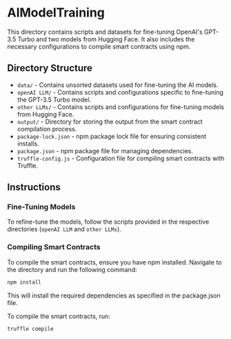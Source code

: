 # AIModelTraining

This directory contains scripts and datasets for fine-tuning OpenAI's GPT-3.5 Turbo and two models from Hugging Face. It also includes the necessary configurations to compile smart contracts using npm.

## Directory Structure

- `data/` - Contains unsorted datasets used for fine-tuning the AI models.
- `openAI LLM/` - Contains scripts and configurations specific to fine-tuning the GPT-3.5 Turbo model.
- `other LLMs/` - Contains scripts and configurations for fine-tuning models from Hugging Face.
- `output/` - Directory for storing the output from the smart contract compilation process.
- `package-lock.json` - npm package lock file for ensuring consistent installs.
- `package.json` - npm package file for managing dependencies.
- `truffle-config.js` - Configuration file for compiling smart contracts with Truffle.

## Instructions

### Fine-Tuning Models

To refine-tune the models, follow the scripts provided in the respective directories (`openAI LLM` and `other LLMs`).

### Compiling Smart Contracts

To compile the smart contracts, ensure you have npm installed. Navigate to the directory and run the following command:

```bash
npm install
```

This will install the required dependencies as specified in the package.json file.

To compile the smart contracts, run:
```bash
truffle compile
```